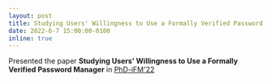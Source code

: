 ```yaml
---
layout: post
title: Studying Users' Willingness to Use a Formally Verified Password Manager
date: 2022-6-7 15:00:00-0100
inline: true
---
```


Presented the paper **Studying Users' Willingness to Use a Formally Verified Password Manager** in [PhD-iFM'22](https://ifm22.si.usi.ch/pages/phd/)
